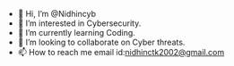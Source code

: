 - 👋 Hi, I’m @Nidhincyb
- 👀 I’m interested in Cybersecurity.
- 🌱 I’m currently learning Coding.
- 💞️ I’m looking to collaborate on Cyber threats.
- 📫 How to reach me email id:nidhinctk2002@gmail.com

<!---
Nidhincyb/Nidhincyb is a ✨ special ✨ repository because its `README.md` (this file) appears on your GitHub profile.
You can click the Preview link to take a look at your changes.
--->
